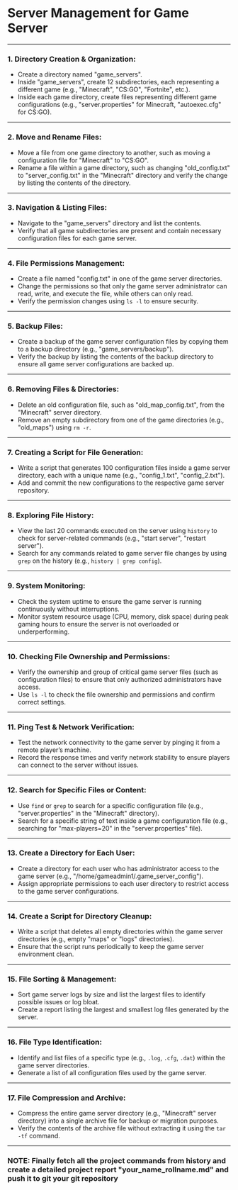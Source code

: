 # Server Management for Game Server

---

### **1. Directory Creation & Organization:**
   - Create a directory named "game_servers".
   - Inside "game_servers", create 12 subdirectories, each representing a different game (e.g., "Minecraft", "CS:GO", "Fortnite", etc.).
   - Inside each game directory, create files representing different game configurations (e.g., "server.properties" for Minecraft, "autoexec.cfg" for CS:GO).

---

### **2. Move and Rename Files:**
   - Move a file from one game directory to another, such as moving a configuration file for "Minecraft" to "CS:GO".
   - Rename a file within a game directory, such as changing "old_config.txt" to "server_config.txt" in the "Minecraft" directory and verify the change by listing the contents of the directory.

---

### **3. Navigation & Listing Files:**
   - Navigate to the "game_servers" directory and list the contents.
   - Verify that all game subdirectories are present and contain necessary configuration files for each game server.

---

### **4. File Permissions Management:**
   - Create a file named "config.txt" in one of the game server directories.
   - Change the permissions so that only the game server administrator can read, write, and execute the file, while others can only read.
   - Verify the permission changes using `ls -l` to ensure security.

---

### **5. Backup Files:**
   - Create a backup of the game server configuration files by copying them to a backup directory (e.g., "game_servers/backup").
   - Verify the backup by listing the contents of the backup directory to ensure all game server configurations are backed up.

---

### **6. Removing Files & Directories:**
   - Delete an old configuration file, such as "old_map_config.txt", from the "Minecraft" server directory.
   - Remove an empty subdirectory from one of the game directories (e.g., "old_maps") using `rm -r`.

---

### **7. Creating a Script for File Generation:**
   - Write a script that generates 100 configuration files inside a game server directory, each with a unique name (e.g., "config_1.txt", "config_2.txt").
   - Add and commit the new configurations to the respective game server repository.

---

### **8. Exploring File History:**
   - View the last 20 commands executed on the server using `history` to check for server-related commands (e.g., "start server", "restart server").
   - Search for any commands related to game server file changes by using `grep` on the history (e.g., `history | grep config`).

---

### **9. System Monitoring:**
   - Check the system uptime to ensure the game server is running continuously without interruptions.
   - Monitor system resource usage (CPU, memory, disk space) during peak gaming hours to ensure the server is not overloaded or underperforming.

---

### **10. Checking File Ownership and Permissions:**
   - Verify the ownership and group of critical game server files (such as configuration files) to ensure that only authorized administrators have access.
   - Use `ls -l` to check the file ownership and permissions and confirm correct settings.

---

### **11. Ping Test & Network Verification:**
   - Test the network connectivity to the game server by pinging it from a remote player’s machine.
   - Record the response times and verify network stability to ensure players can connect to the server without issues.

---

### **12. Search for Specific Files or Content:**
   - Use `find` or `grep` to search for a specific configuration file (e.g., "server.properties" in the "Minecraft" directory).
   - Search for a specific string of text inside a game configuration file (e.g., searching for "max-players=20" in the "server.properties" file).

---

### **13. Create a Directory for Each User:**
   - Create a directory for each user who has administrator access to the game server (e.g., "/home/gameadmin1/.game_server_config").
   - Assign appropriate permissions to each user directory to restrict access to the game server configurations.

---

### **14. Create a Script for Directory Cleanup:**
   - Write a script that deletes all empty directories within the game server directories (e.g., empty "maps" or "logs" directories).
   - Ensure that the script runs periodically to keep the game server environment clean.

---

### **15. File Sorting & Management:**
   - Sort game server logs by size and list the largest files to identify possible issues or log bloat.
   - Create a report listing the largest and smallest log files generated by the server.

---

### **16. File Type Identification:**
   - Identify and list files of a specific type (e.g., `.log`, `.cfg`, `.dat`) within the game server directories.
   - Generate a list of all configuration files used by the game server.

---

### **17. File Compression and Archive:**
   - Compress the entire game server directory (e.g., "Minecraft" server directory) into a single archive file for backup or migration purposes.
   - Verify the contents of the archive file without extracting it using the `tar -tf` command.

---

### NOTE: Finally fetch all the project commands from history and create a detailed project report "your_name_rollname.md" and push it to git your git repository